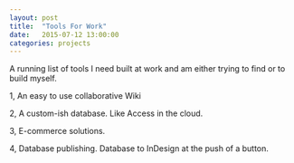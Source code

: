 ```yaml
---
layout: post
title:  "Tools For Work"
date:   2015-07-12 13:00:00
categories: projects
---
```


A running list of tools I need built at work and am either trying to find or to build myself.

1, An easy to use collaborative Wiki

2, A custom-ish database. Like Access in the cloud.

3, E-commerce solutions.

4, Database publishing. Database to InDesign at the push of a button.
